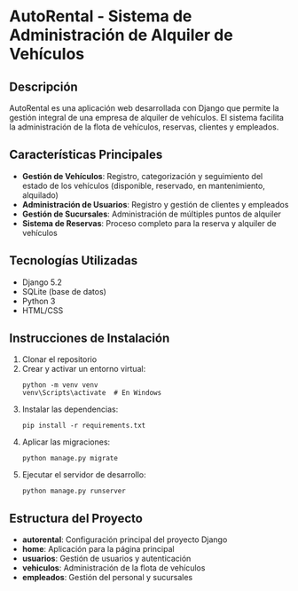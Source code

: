 # AutoRental - Sistema de Administración de Alquiler de Vehículos

## Descripción
AutoRental es una aplicación web desarrollada con Django que permite la gestión integral de una empresa de alquiler de vehículos. El sistema facilita la administración de la flota de vehículos, reservas, clientes y empleados.

## Características Principales
- **Gestión de Vehículos**: Registro, categorización y seguimiento del estado de los vehículos (disponible, reservado, en mantenimiento, alquilado)
- **Administración de Usuarios**: Registro y gestión de clientes y empleados
- **Gestión de Sucursales**: Administración de múltiples puntos de alquiler
- **Sistema de Reservas**: Proceso completo para la reserva y alquiler de vehículos

## Tecnologías Utilizadas
- Django 5.2
- SQLite (base de datos)
- Python 3
- HTML/CSS

## Instrucciones de Instalación

1. Clonar el repositorio
2. Crear y activar un entorno virtual:
   ```
   python -m venv venv
   venv\Scripts\activate  # En Windows
   ```
3. Instalar las dependencias:
   ```
   pip install -r requirements.txt
   ```
4. Aplicar las migraciones:
   ```
   python manage.py migrate
   ```
5. Ejecutar el servidor de desarrollo:
   ```
   python manage.py runserver
   ```

## Estructura del Proyecto
- **autorental**: Configuración principal del proyecto Django
- **home**: Aplicación para la página principal
- **usuarios**: Gestión de usuarios y autenticación
- **vehiculos**: Administración de la flota de vehículos
- **empleados**: Gestión del personal y sucursales 